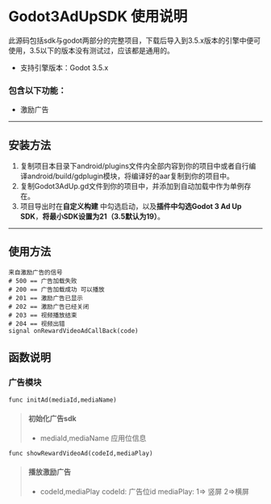 
# Godot3AdUpSDK 使用说明

此源码包括sdk与godot两部分的完整项目，下载后导入到3.5.x版本的引擎中便可使用，3.5以下的版本没有测试过，应该都是通用的。
* 支持引擎版本：Godot 3.5.x

### 包含以下功能：
* 激励广告
_________________
## 安装方法
1. 复制项目本目录下android/plugins文件内全部内容到你的项目中或者自行编译android/build/gdplugin模块，将编译好的aar复制到你的项目中。
3. 复制Godot3AdUp.gd文件到你的项目中，并添加到自动加载中作为单例存在。
4. 项目导出时在**自定义构建** 中勾选启动，以及**插件中勾选Godot 3 Ad Up SDK**，**将最小SDK设置为21（3.5默认为19）**。
_________________
## 使用方法
```
来自激励广告的信号
# 500 == 广告加载失败
# 200 == 广告加载成功 可以播放
# 201 == 激励广告已显示
# 202 == 激励广告已经关闭
# 203 == 视频播放结束
# 204 == 视频出错
signal onRewardVideoAdCallBack(code)
```
## 函数说明
### 广告模块
```
func initAd(mediaId,mediaName)
```
> #### 初始化广告sdk
> - mediaId,mediaName 应用位信息

```
func showRewardVideoAd(codeId,mediaPlay)
```
> #### 播放激励广告
> - codeId,mediaPlay codeId: 广告位id  mediaPlay: 1=> 竖屏 2=>横屏
